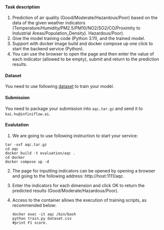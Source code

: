 #### Task description

1. Prediction of air quality (Good/Moderate/Hazardous/Poor) based on the data of the given weather indicators (Temperature/Humidity/PM2.5/PM10/NO2/SO2/CO/Proximity to Industrial Areas/Population_Density). Hazardous/Poor).
2. Give the model training code (Python 3.11), and the trained model.
3. Support with docker image build and docker compose up one click to start the backend service (Python).
4. You can use the browser to open the page and then enter the value of each indicator (allowed to be empty), submit and return to the prediction results.

#### Dataset

You need to use following [dataset](./updated_pollution_dataset.csv) to train your model.

#### Submission

You need to package your submission into `aqc.tar.gz` and send it to `kai.hu@infiniflow.ai`.

#### Evalutation

1. We are going to use following instruction to start your service:

```shell
tar -xvf aqc.tar.gz
cd aqc
docker build -t evaluation/aqc .
cd docker
docker compose up -d
```

2. The page for inputting indicators can be opened by opening a browser and going to the following address: http://host:1111/aqc.

3. Enter the indicators for each dimension and click OK to return the predicted results (Good/Moderate/Hazardous/Poor).

4. Access to the container allows the execution of training scripts, as recommended below:

   ```shell
   docker exec -it aqc /bin/bash
   python train.py dataset.csv
   #print F1 score.
   ```

   
